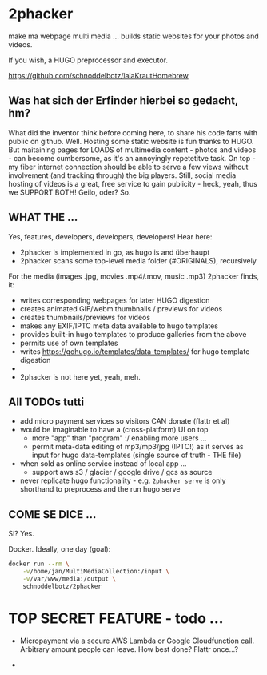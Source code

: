 # 2phacker

make ma webpage multi media ... builds static websites for your photos and videos.

If you wish, a HUGO preprocessor and executor.

https://github.com/schnoddelbotz/lalaKrautHomebrew

## Was hat sich der Erfinder hierbei so gedacht, hm?

What did the inventor think before coming here, to share his code farts with public on github. Well. Hosting some static website is fun thanks to HUGO.
But maitaining pages for LOADS of multimedia content - photos and videos - can become cumbersome, as it's an annoyingly repetetitve task. On top - my fiber internet connection should be able to serve a few views without involvement (and tracking through) the big players. Still, social media hosting of videos is a great, free service to gain publicity - heck, yeah, thus we SUPPORT BOTH! Geilo, oder? So.

## WHAT THE ...

Yes, features, developers, developers, developers! Hear here:

- 2phacker is implemented in go, as hugo is and überhaupt
- 2phacker scans some top-level media folder (#ORIGINALS), recursively

For the media (images .jpg, movies .mp4/.mov, music .mp3) 2phacker finds, it:

- writes corresponding webpages for later HUGO digestion
- creates animated GIF/webm thumbnails / previews for videos
- creates thumbnails/previews for videos
- makes any EXIF/IPTC meta data available to hugo templates
- provides built-in hugo templates to produce galleries from the above
- permits use of own templates
- writes https://gohugo.io/templates/data-templates/ for hugo template digestion
- 
- 2phacker is not here yet, yeah, meh.

## All TODOs tutti


- add micro payment services so visitors CAN donate (flattr et al)
- would be imaginable to have a (cross-platform) UI on top 
  - more "app" than "program" :/ enabling more users ...
  - permit meta-data editing of mp3/mp3/jpg (IPTC!) as it serves as input for hugo data-templates (single source of truth - THE file)
- when sold as online service instead of local app ...
  - support aws s3 / glacier / google drive / gcs as source 
- never replicate hugo functionality - e.g. `2phacker serve` is only shorthand to preprocess and the run hugo serve

## COME SE DICE ...

Si? Yes.

Docker. Ideally, one day (goal):

```bash
docker run --rm \
    -v/home/jan/MultiMediaCollection:/input \
    -v/var/www/media:/output \ 
    schnoddelbotz/2phacker
```
<!-- 
That is, `2phacker` binary will assume to be run within a docker context by default and use `/input` and `/output` directories operations. The `schnoddelbotz/2phacker` DOCKER image contains a recent HUGO version to further lower installation efforts. You only have to trust the Hacker, lol. User the [Dockerfile](./Dockerfile) yourself - better is. -->

# TOP SECRET FEATURE - todo ...

- Micropayment via a secure AWS Lambda or Google Cloudfunction call. Arbitrary amount people can leave. How best done? Flattr once...?

- 